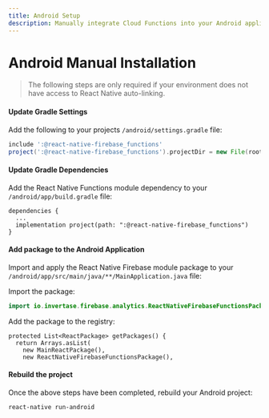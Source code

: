 ```yaml
---
title: Android Setup
description: Manually integrate Cloud Functions into your Android application.
---
```


# Android Manual Installation

> The following steps are only required if your environment does not have access to React Native
> auto-linking.

#### Update Gradle Settings

Add the following to your projects `/android/settings.gradle` file:

```groovy
include ':@react-native-firebase_functions'
project(':@react-native-firebase_functions').projectDir = new File(rootProject.projectDir, './../node_modules/@react-native-firebase/functions/android')
```

#### Update Gradle Dependencies

Add the React Native Functions module dependency to your `/android/app/build.gradle` file:

```groovy{3}
dependencies {
  ...
  implementation project(path: ":@react-native-firebase_functions")
}
```

#### Add package to the Android Application

Import and apply the React Native Firebase module package to your `/android/app/src/main/java/**/MainApplication.java` file:

Import the package:

```java
import io.invertase.firebase.analytics.ReactNativeFirebaseFunctionsPackage;
```

Add the package to the registry:

```java{4}
protected List<ReactPackage> getPackages() {
  return Arrays.asList(
    new MainReactPackage(),
    new ReactNativeFirebaseFunctionsPackage(),
```

#### Rebuild the project

Once the above steps have been completed, rebuild your Android project:

```bash
react-native run-android
```

